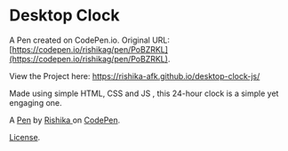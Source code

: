 # Desktop Clock

A Pen created on CodePen.io. Original URL: [https://codepen.io/rishikag/pen/PoBZRKL](https://codepen.io/rishikag/pen/PoBZRKL).

View the Project here: https://rishika-afk.github.io/desktop-clock-js/

Made using simple HTML, CSS and JS , this 24-hour clock is a simple yet engaging one.

A [Pen](https://codepen.io/rishikag/pen/PoBZRKL) by [Rishika ](https://codepen.io/rishikag) on [CodePen](https://codepen.io).

[License](https://codepen.io/license/pen/PoBZRKL).
